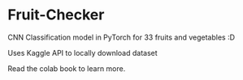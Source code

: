 # Fruit-Checker
CNN Classification model in PyTorch for 33 fruits and vegetables :D

Uses Kaggle API to locally download dataset

Read the colab book to learn more.
